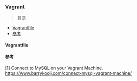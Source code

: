 ### Vagrant

> 目录
* [Vagrantfile](#vagrantfile)
* [参考](#参考)

#### Vagrantfile



#### 参考
[1] Connect to MySQL on your Vagrant Machine. https://www.barrykooij.com/connect-mysql-vagrant-machine/